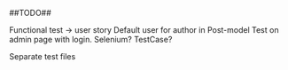 ##TODO##

Functional test -> user story
Default user for author in Post-model
Test on admin page with login. Selenium? TestCase?

Separate test files
